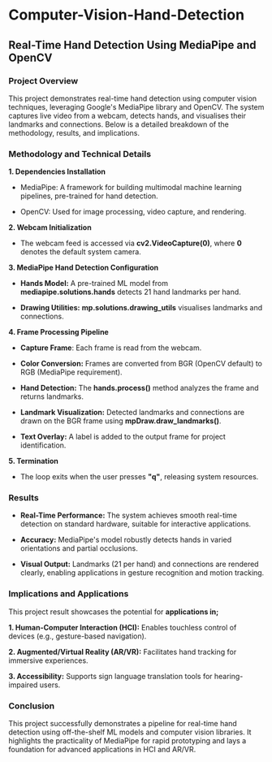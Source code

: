 # Computer-Vision-Hand-Detection

## Real-Time Hand Detection Using MediaPipe and OpenCV

### Project Overview
This project demonstrates real-time hand detection using computer vision techniques, leveraging Google's MediaPipe library and OpenCV. The system captures live video from a webcam, detects hands, and visualises their landmarks and connections. Below is a detailed breakdown of the methodology, results, and implications.

### Methodology and Technical Details

**1.  Dependencies Installation**

-  MediaPipe: A framework for building multimodal machine learning pipelines, pre-trained for hand detection.

-  OpenCV: Used for image processing, video capture, and rendering.

**2.  Webcam Initialization**

-  The webcam feed is accessed via **cv2.VideoCapture(0)**, where **0** denotes the default system camera.

**3. MediaPipe Hand Detection Configuration**

-  **Hands Model:** A pre-trained ML model from **mediapipe.solutions.hands** detects 21 hand landmarks per hand.

-  **Drawing Utilities:** **mp.solutions.drawing_utils** visualises landmarks and connections.

**4.  Frame Processing Pipeline**

-  **Capture Frame**: Each frame is read from the webcam.

-  **Color Conversion:** Frames are converted from BGR (OpenCV default) to RGB (MediaPipe requirement).

-  **Hand Detection:** The **hands.process()** method analyzes the frame and returns landmarks.

-  **Landmark Visualization:** Detected landmarks and connections are drawn on the BGR frame using **mpDraw.draw_landmarks()**.

-  **Text Overlay:** A label is added to the output frame for project identification.

**5.  Termination**

-  The loop exits when the user presses **"q"**, releasing system resources.

###  Results

-  **Real-Time Performance:** The system achieves smooth real-time detection on standard hardware, suitable for interactive applications.

-  **Accuracy:** MediaPipe's model robustly detects hands in varied orientations and partial occlusions.

-  **Visual Output:** Landmarks (21 per hand) and connections are rendered clearly, enabling applications in gesture recognition and motion tracking.

### Implications and Applications

This project result showcases the potential for **applications in;**

**1.  Human-Computer Interaction (HCI):** Enables touchless control of devices (e.g., gesture-based navigation).

**2.  Augmented/Virtual Reality (AR/VR):** Facilitates hand tracking for immersive experiences.

**3.  Accessibility:** Supports sign language translation tools for hearing-impaired users.

### Conclusion

This project successfully demonstrates a pipeline for real-time hand detection using off-the-shelf ML models and computer vision libraries. It highlights the practicality of MediaPipe for rapid prototyping and lays a foundation for advanced applications in HCI and AR/VR.




